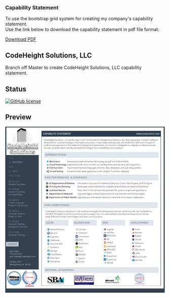 ### Capability Statement

To use the bootstrap grid system for creating my company's capability statement.  
Use the link below to download the capability statement in pdf file format:

[Download PDF](https://github.com/CodeHeight/CapabilityStatement/blob/CodeHeight2.1/assets/docs/CodeHeight_Solutions.pdf)

[](https://github.com/CodeHeight/CapabilityStatement/blob/CodeHeight2.1/assets/images/download.png)


## CodeHeight Solutions, LLC

Branch off Master to create CodeHeight Solutions, LLC capability statement.

## Status

[![GitHub license](https://img.shields.io/badge/license-MIT-blue.svg)](https://raw.githubusercontent.com/codeheight/capabilitystatement/master/LICENSE)

## Preview

[![Preview](https://github.com/CodeHeight/CapabilityStatement/blob/CodeHeight2.1/assets/images/screenshot2.1.png)](https://github.com/CodeHeight/CapabilityStatement/blob/CodeHeight2.1/assets/images/screenshot2.1.png/)
